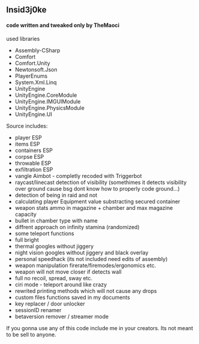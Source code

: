 ## Insid3j0ke
#### code written and tweaked only by TheMaoci

used libraries
- Assembly-CSharp
- Comfort
- Comfort.Unity
- Newtonsoft.Json
- PlayerEnums
- System.Xml.Linq
- UnityEngine
- UnityEngine.CoreModule
- UnityEngine.IMGUIModule
- UnityEngine.PhysicsModule
- UnityEngine.UI

Source includes:
- player ESP
- items ESP
- containers ESP
- corpse ESP
- throwable ESP
- exfiltration ESP
- vangle Aimbot - completly recoded with Triggerbot
- raycast/linecast detection of visibility (somethimes it detects visibility over ground cause bsg dont know how to properly code ground...)
- detection of being in raid and not
- calculating player Equipment value substracting secured container
- weapon stats ammo in magazine + chamber and max magazine capacity
- bullet in chamber type with name
- diffrent approach on infinity stamina (randomized)
- some teleport functions
- full bright
- thermal googles without jiggery
- night vision googles without jiggery and black overlay
- personal speedhack (its not included need edits of assembly)
- weapon manipulation firerate/firemodes/ergonomics etc.
- weapon will not move closer if detects wall
- full no recoil, spread, sway etc.
- ciri mode - teleport around like crazy
- rewrited printing methods which will not cause any drops
- custom files functions saved in my documents
- key replacer / door unlocker
- sessionID renamer
- betaversion remover / streamer mode


If you gonna use any of this code include me in your creators.
Its not meant to be sell to anyone.